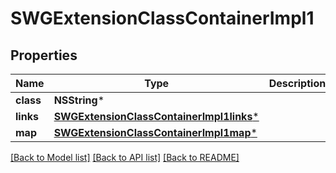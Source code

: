 # SWGExtensionClassContainerImpl1

## Properties
Name | Type | Description | Notes
------------ | ------------- | ------------- | -------------
**class** | **NSString*** |  | [optional] 
**links** | [**SWGExtensionClassContainerImpl1links***](SWGExtensionClassContainerImpl1links.md) |  | [optional] 
**map** | [**SWGExtensionClassContainerImpl1map***](SWGExtensionClassContainerImpl1map.md) |  | [optional] 

[[Back to Model list]](../README.md#documentation-for-models) [[Back to API list]](../README.md#documentation-for-api-endpoints) [[Back to README]](../README.md)



